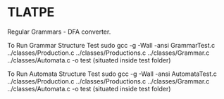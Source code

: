 TLATPE
======

Regular Grammars - DFA converter.


To Run Grammar Structure Test
 sudo gcc -g -Wall -ansi GrammarTest.c ../classes/Production.c ../classes/Productions.c ../classes/Grammar.c ../classes/Automata.c -o test
(situated inside test folder)

To Run Automata Structure Test
sudo gcc -g -Wall -ansi AutomataTest.c ../classes/Production.c ../classes/Productions.c ../classes/Grammar.c ../classes/Automata.c -o test
(situated inside test folder)
